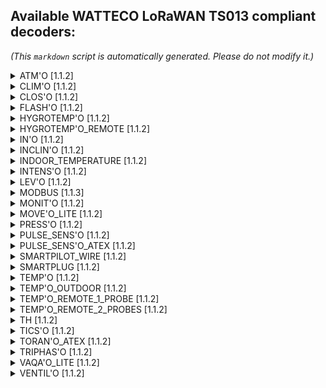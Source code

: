 ## Available WATTECO LoRaWAN TS013 compliant decoders:

*(This `markdown` script is automatically generated. Please do not modify it.)*<details>
<summary>ATM'O [1.1.2]</summary>

  [NPM: watteco-atm_o](https://www.npmjs.com/package/watteco-atm_o)
- **basic (CID: 0x0000)** : kernel, manufacturer, model, date, position, application_name
- **configuration (CID: 0x0050)** : disposable_battery_voltage
- **lorawan (CID: 0x8004)** : message_type, nb_retry, automatic_association, data_rate, ABP_dev_address, OTA_app_EUI
- **binary input (CID: 0x000F)** : index_1, index_2, pin_state_1, pin_state_2, polarity, edge_selection, debounce_period, poll_period, force_notify
- **pressure (CID: 0x0403)** : pressure
- **relative humidity (CID: 0x0405)** : humidity
- **temperature (CID: 0x0402)** : temperature

</details>

<details>
<summary>CLIM'O [1.1.2]</summary>

  [NPM: watteco-clim_o](https://www.npmjs.com/package/watteco-clim_o)
- **basic (CID: 0x0000)** : kernel, manufacturer, model, date, position, application_name
- **configuration (CID: 0x0050)** : disposable_battery_voltage
- **lorawan (CID: 0x8004)** : message_type, nb_retry, automatic_association, data_rate, ABP_dev_address, OTA_app_EUI
- **relative humidity (CID: 0x0405)** : humidity
- **temperature (CID: 0x0402)** : temperature

</details>

<details>
<summary>CLOS'O [1.1.2]</summary>

  [NPM: watteco-clos_o](https://www.npmjs.com/package/watteco-clos_o)
- **basic (CID: 0x0000)** : kernel, manufacturer, model, date, position, application_name
- **configuration (CID: 0x0050)** : disposable_battery_voltage
- **lorawan (CID: 0x8004)** : message_type, nb_retry, automatic_association, data_rate, ABP_dev_address, OTA_app_EUI
- **binary input (CID: 0x000F)** : index, violation_detection, open, polarity, edge_selection, debounce_period, poll_period, force_notify

</details>

<details>
<summary>FLASH'O [1.1.2]</summary>

  [NPM: watteco-flash_o](https://www.npmjs.com/package/watteco-flash_o)
- **basic (CID: 0x0000)** : kernel, manufacturer, model, date, position, application_name
- **configuration (CID: 0x0050)** : disposable_battery_voltage
- **lorawan (CID: 0x8004)** : message_type, nb_retry, automatic_association, data_rate, ABP_dev_address, OTA_app_EUI
- **binary input (CID: 0x000F)** : index, pin_state, polarity, edge_selection, debounce_period, poll_period, force_notify

</details>

<details>
<summary>HYGROTEMP'O [1.1.2]</summary>

  [NPM: watteco-hygrotemp_o](https://www.npmjs.com/package/watteco-hygrotemp_o)
- **basic (CID: 0x0000)** : kernel, manufacturer, model, date, position, application_name
- **configuration (CID: 0x0050)** : disposable_battery_voltage
- **lorawan (CID: 0x8004)** : message_type, nb_retry, automatic_association, data_rate, ABP_dev_address, OTA_app_EUI
- **binary input (CID: 0x000F)** : violation_detection
- **relative humidity (CID: 0x0405)** : humidity
- **temperature (CID: 0x0402)** : temperature

</details>

<details>
<summary>HYGROTEMP'O_REMOTE [1.1.2]</summary>

  [NPM: watteco-hygrotemp_o_remote](https://www.npmjs.com/package/watteco-hygrotemp_o_remote)
- **basic (CID: 0x0000)** : kernel, manufacturer, model, date, position, application_name
- **configuration (CID: 0x0050)** : disposable_battery_voltage
- **lorawan (CID: 0x8004)** : message_type, nb_retry, automatic_association, data_rate, ABP_dev_address, OTA_app_EUI
- **binary input (CID: 0x000F)** : violation_detection
- **relative humidity (CID: 0x0405)** : humidity
- **temperature (CID: 0x0402)** : temperature

</details>

<details>
<summary>IN'O [1.1.2]</summary>

  [NPM: watteco-in_o](https://www.npmjs.com/package/watteco-in_o)
- **basic (CID: 0x0000)** : kernel, manufacturer, model, date, position, application_name
- **configuration (CID: 0x0050)** : main_or_external_voltage, disposable_battery_voltage
- **lorawan (CID: 0x8004)** : message_type, nb_retry, automatic_association, data_rate, ABP_dev_address, OTA_app_EUI
- **binary input (CID: 0x000F)** : index_1, index_2, index_3, index_4, index_5, index_6, index_7, index_8, index_9, index_10, pin_state_1, pin_state_2, pin_state_3, pin_state_4, pin_state_5, pin_state_6, pin_state_7, pin_state_8, pin_state_9, pin_state_10, polarity, edge_selection, debounce_period, poll_period, force_notify
- **multi binary inputs (CID: 0x8005)** : pin_state_1, pin_state_2, pin_state_3, pin_state_4, pin_state_5, pin_state_6, pin_state_7, pin_state_8, pin_state_9, pin_state_10
- **ON/OFF (CID: 0x0006)** : output_1, output_2, output_3, output_4

</details>

<details>
<summary>INCLIN'O [1.1.2]</summary>

  [NPM: watteco-inclin_o](https://www.npmjs.com/package/watteco-inclin_o)
- **basic (CID: 0x0000)** : kernel, manufacturer, model, date, position, application_name
- **configuration (CID: 0x0050)** : disposable_battery_voltage
- **lorawan (CID: 0x8004)** : message_type, nb_retry, automatic_association, data_rate, ABP_dev_address, OTA_app_EUI
- **analog input (CID: 0x000C)** : angle
- **occupancy (CID: 0x0406)** : occupancy

</details>

<details>
<summary>INDOOR_TEMPERATURE [1.1.2]</summary>

  [NPM: watteco-indoor_temperature](https://www.npmjs.com/package/watteco-indoor_temperature)
- **basic (CID: 0x0000)** : kernel, manufacturer, model, date, position, application_name
- **configuration (CID: 0x0050)** : disposable_battery_voltage
- **lorawan (CID: 0x8004)** : message_type, nb_retry, automatic_association, data_rate, ABP_dev_address, OTA_app_EUI
- **temperature (CID: 0x0402)** : temperature

</details>

<details>
<summary>INTENS'O [1.1.2]</summary>

  [NPM: watteco-intens_o](https://www.npmjs.com/package/watteco-intens_o)
- **basic (CID: 0x0000)** : kernel, manufacturer, model, date, position, application_name
- **configuration (CID: 0x0050)** : disposable_battery_voltage
- **lorawan (CID: 0x8004)** : message_type, nb_retry, automatic_association, data_rate, ABP_dev_address, OTA_app_EUI
- **analog input (CID: 0x000C)** : Irms

</details>

<details>
<summary>LEV'O [1.1.2]</summary>

  [NPM: watteco-lev_o](https://www.npmjs.com/package/watteco-lev_o)
- **basic (CID: 0x0000)** : kernel, manufacturer, model, date, position, application_name
- **configuration (CID: 0x0050)** : disposable_battery_voltage
- **lorawan (CID: 0x8004)** : message_type, nb_retry, automatic_association, data_rate, ABP_dev_address, OTA_app_EUI
- **analog input (CID: 0x000C)** : 4-20_mA, 0-10_V

</details>

<details>
<summary>MODBUS [1.1.3]</summary>

  [NPM: watteco-modbus](https://www.npmjs.com/package/watteco-modbus)
- **basic (CID: 0x0000)** : kernel, manufacturer, model, date, position, application_name
- **configuration (CID: 0x0050)** : main_or_external_voltage, disposable_battery_voltage
- **lorawan (CID: 0x8004)** : message_type, nb_retry, automatic_association, data_rate, ABP_dev_address, OTA_app_EUI
- **multi master/slave answers (CID: 0x8009)** : modbus_frame_series_sent, modbus_frame_number_in_serie, modbus_last_frame_of_serie, modbus_EP0, modbus_EP1, modbus_EP2, modbus_EP3, modbus_EP4, modbus_EP5, modbus_EP6, modbus_EP7, modbus_EP8, modbus_EP9, +8007 clusterstructure for each true
- **serial interface (CID: 0x8006)** : speed, data_bit, parity, stop_bit
- **serial master/slave protocol (CID: 0x8007)** : modbus_payload_EP0, modbus_payload_EP1, modbus_payload_EP2, modbus_payload_EP3, modbus_payload_EP4, modbus_payload_EP5, modbus_payload_EP6, modbus_payload_EP7, modbus_payload_EP8, modbus_payload_EP9, modbus_slaveID_EP0, modbus_slaveID_EP1, modbus_slaveID_EP2, modbus_slaveID_EP3, modbus_slaveID_EP4, modbus_slaveID_EP5, modbus_slaveID_EP6, modbus_slaveID_EP7, modbus_slaveID_EP8, modbus_slaveID_EP9, modbus_fnctID_EP0, modbus_fnctID_EP1, modbus_fnctID_EP2, modbus_fnctID_EP3, modbus_fnctID_EP4, modbus_fnctID_EP5, modbus_fnctID_EP6, modbus_fnctID_EP7, modbus_fnctID_EP8, modbus_fnctID_EP9, modbus_datasize_EP0, modbus_datasize_EP1, modbus_datasize_EP2, modbus_datasize_EP3, modbus_datasize_EP4, modbus_datasize_EP5, modbus_datasize_EP6, modbus_datasize_EP7, modbus_datasize_EP8, modbus_datasize_EP9

</details>

<details>
<summary>MONIT'O [1.1.2]</summary>

  [NPM: watteco-monit_o](https://www.npmjs.com/package/watteco-monit_o)
- **basic (CID: 0x0000)** : kernel, manufacturer, model, date, position, application_name
- **configuration (CID: 0x0050)** : disposable_battery_voltage
- **lorawan (CID: 0x8004)** : message_type, nb_retry, automatic_association, data_rate, ABP_dev_address, OTA_app_EUI
- **analog input (CID: 0x000C)** : 0-100_mV, 0-70_V

</details>

<details>
<summary>MOVE'O_LITE [1.1.2]</summary>

  [NPM: watteco-move_o_lite](https://www.npmjs.com/package/watteco-move_o_lite)
- **basic (CID: 0x0000)** : kernel, manufacturer, model, date, position, application_name
- **configuration (CID: 0x0050)** : disposable_battery_voltage
- **lorawan (CID: 0x8004)** : message_type, nb_retry, automatic_association, data_rate, ABP_dev_address, OTA_app_EUI
- **illuminance (CID: 0x0400)** : illuminance
- **occupancy (CID: 0x0406)** : occupancy
- **pressure (CID: 0x0403)** : pressure
- **relative humidity (CID: 0x0405)** : humidity
- **temperature (CID: 0x0402)** : temperature

</details>

<details>
<summary>PRESS'O [1.1.2]</summary>

  [NPM: watteco-press_o](https://www.npmjs.com/package/watteco-press_o)
- **basic (CID: 0x0000)** : kernel, manufacturer, model, date, position, application_name
- **configuration (CID: 0x0050)** : main_or_external_voltage, disposable_battery_voltage
- **lorawan (CID: 0x8004)** : message_type, nb_retry, automatic_association, data_rate, ABP_dev_address, OTA_app_EUI
- **analog input (CID: 0x000C)** : 4-20_mA, 0-10_V
- **binary input (CID: 0x000F)** : index, pin_state, polarity, edge_selection, debounce_period, poll_period, force_notify

</details>

<details>
<summary>PULSE_SENS'O [1.1.2]</summary>

  [NPM: watteco-pulse_sens_o](https://www.npmjs.com/package/watteco-pulse_sens_o)
- **basic (CID: 0x0000)** : kernel, manufacturer, model, date, position, application_name
- **configuration (CID: 0x0050)** : disposable_battery_voltage
- **lorawan (CID: 0x8004)** : message_type, nb_retry, automatic_association, data_rate, ABP_dev_address, OTA_app_EUI
- **binary input (CID: 0x000F)** : index_1, index_2, index_3, pin_state_1, pin_state_2, pin_state_3, polarity, edge_selection, debounce_period, poll_period, force_notify
- **multi binary inputs (CID: 0x8005)** : pin_state_1, pin_state_2, pin_state_3, 

</details>

<details>
<summary>PULSE_SENS'O_ATEX [1.1.2]</summary>

  [NPM: watteco-pulse_sens_o_atex](https://www.npmjs.com/package/watteco-pulse_sens_o_atex)
- **basic (CID: 0x0000)** : kernel, manufacturer, model, date, position, application_name
- **configuration (CID: 0x0050)** : disposable_battery_voltage
- **lorawan (CID: 0x8004)** : message_type, nb_retry, automatic_association, data_rate, ABP_dev_address, OTA_app_EUI
- **binary input (CID: 0x000F)** : index_1, index_2, index_3, pin_state_1, pin_state_2, pin_state_3, polarity, edge_selection, debounce_period, poll_period, force_notify
- **multi binary inputs (CID: 0x8005)** : pin_state_1, pin_state_2, pin_state_3, 

</details>

<details>
<summary>SMARTPILOT_WIRE [1.1.2]</summary>

  [NPM: watteco-smartpilot_wire](https://www.npmjs.com/package/watteco-smartpilot_wire)
- **basic (CID: 0x0000)** : kernel, manufacturer, model, date, position, application_name
- **configuration (CID: 0x0050)** : main_or_external_voltage
- **lorawan (CID: 0x8004)** : message_type, nb_retry, automatic_association, data_rate, ABP_dev_address, OTA_app_EUI
- **multi state output (CID: 0x0013)** : output_value

</details>

<details>
<summary>SMARTPLUG [1.1.2]</summary>

  [NPM: watteco-smartplug](https://www.npmjs.com/package/watteco-smartplug)
- **basic (CID: 0x0000)** : kernel, manufacturer, model, date, position, application_name
- **configuration (CID: 0x0050)** : main_or_external_voltage
- **lorawan (CID: 0x8004)** : message_type, nb_retry, automatic_association, data_rate, ABP_dev_address, OTA_app_EUI
- **ON/OFF (CID: 0x0006)** : output
- **power quality (CID: 0x8052)** : frequency, frequency_min, frequency_max, Vrms, Vrms_min, Vrms_max, Vpeak, Vpeak_min, Vpeak_max, over_voltage, sag_voltage
- **simple metering like (CID: 0x0052)** : active_energy, reactive_energy, nb_samples, active_power, reactive_power

</details>

<details>
<summary>TEMP'O [1.1.2]</summary>

  [NPM: watteco-temp_o](https://www.npmjs.com/package/watteco-temp_o)
- **basic (CID: 0x0000)** : kernel, manufacturer, model, date, position, application_name
- **configuration (CID: 0x0050)** : disposable_battery_voltage
- **lorawan (CID: 0x8004)** : message_type, nb_retry, automatic_association, data_rate, ABP_dev_address, OTA_app_EUI
- **temperature (CID: 0x0402)** : temperature

</details>

<details>
<summary>TEMP'O_OUTDOOR [1.1.2]</summary>

  [NPM: watteco-temp_o_outdoor](https://www.npmjs.com/package/watteco-temp_o_outdoor)
- **basic (CID: 0x0000)** : kernel, manufacturer, model, date, position, application_name
- **configuration (CID: 0x0050)** : disposable_battery_voltage
- **lorawan (CID: 0x8004)** : message_type, nb_retry, automatic_association, data_rate, ABP_dev_address, OTA_app_EUI
- **temperature (CID: 0x0402)** : temperature

</details>

<details>
<summary>TEMP'O_REMOTE_1_PROBE [1.1.2]</summary>

  [NPM: watteco-temp_o_remote_1_probe](https://www.npmjs.com/package/watteco-temp_o_remote_1_probe)
- **basic (CID: 0x0000)** : kernel, manufacturer, model, date, position, application_name
- **configuration (CID: 0x0050)** : disposable_battery_voltage
- **lorawan (CID: 0x8004)** : message_type, nb_retry, automatic_association, data_rate, ABP_dev_address, OTA_app_EUI
- **temperature (CID: 0x0402)** : temperature

</details>

<details>
<summary>TEMP'O_REMOTE_2_PROBES [1.1.2]</summary>

  [NPM: watteco-temp_o_remote_2_probes](https://www.npmjs.com/package/watteco-temp_o_remote_2_probes)
- **basic (CID: 0x0000)** : kernel, manufacturer, model, date, position, application_name
- **configuration (CID: 0x0050)** : disposable_battery_voltage
- **lorawan (CID: 0x8004)** : message_type, nb_retry, automatic_association, data_rate, ABP_dev_address, OTA_app_EUI
- **temperature (CID: 0x0402)** : temperature_1, temperature_2

</details>

<details>
<summary>TH [1.1.2]</summary>

  [NPM: watteco-th](https://www.npmjs.com/package/watteco-th)
- **basic (CID: 0x0000)** : kernel, manufacturer, model, date, position, application_name
- **configuration (CID: 0x0050)** : disposable_battery_voltage
- **lorawan (CID: 0x8004)** : message_type, nb_retry, automatic_association, data_rate, ABP_dev_address, OTA_app_EUI
- **binary input (CID: 0x000F)** : index
- **relative humidity (CID: 0x0405)** : humidity
- **temperature (CID: 0x0402)** : temperature

</details>

<details>
<summary>TICS'O [1.1.2]</summary>

  [NPM: watteco-tics_o](https://www.npmjs.com/package/watteco-tics_o)
- **basic (CID: 0x0000)** : kernel, manufacturer, model, date, position, application_name
- **configuration (CID: 0x0050)** : main_or_external_voltage, tic_harvesting_voltage
- **lorawan (CID: 0x8004)** : message_type, nb_retry, automatic_association, data_rate, ABP_dev_address, OTA_app_EUI
- **simple metering like (CID: 0x0052)** : active_energy, reactive_energy, nb_samples, active_power, reactive_power
- **TIC-CBE (CID: 0x0054)** : TIC-CBE_fields (https://support.watteco.com/wp-content/uploads/2020/04/TIC_Application_Layer_Description_1.2.pdf)
- **TIC-CJE (CID: 0x0055)** : TIC-CJE_fields (https://support.watteco.com/wp-content/uploads/2020/04/TIC_Application_Layer_Description_1.2.pdf)
- **TIC-ICE (CID: 0x0053)** : TIC-ICE_fields (https://support.watteco.com/wp-content/uploads/2020/04/TIC_Application_Layer_Description_1.2.pdf)
- **TIC-PMEPMI (CID: 0x0057)** : TIC-PMEPMI_fields (https://support.watteco.com/wp-content/uploads/2020/04/TIC_Application_Layer_Description_1.2.pdf)
- **TIC-STD (CID: 0x0056)** : TIC-STD_fields (https://support.watteco.com/wp-content/uploads/2020/04/TIC_Application_Layer_Description_1.2.pdf)

</details>

<details>
<summary>TORAN'O_ATEX [1.1.2]</summary>

  [NPM: watteco-toran_o_atex](https://www.npmjs.com/package/watteco-toran_o_atex)
- **basic (CID: 0x0000)** : kernel, manufacturer, model, date, position, application_name
- **configuration (CID: 0x0050)** : disposable_battery_voltage
- **lorawan (CID: 0x8004)** : message_type, nb_retry, automatic_association, data_rate, ABP_dev_address, OTA_app_EUI
- **analog input (CID: 0x000C)** : 4-20_mA, 0-5_V_1, 0-5_V_2, ratiometric_0-5_V_1, ratiometric_0-5_V_2
- **binary input (CID: 0x000F)** : index_1, index_2, index_3, pin_state_1, pin_state_2, pin_state_3
- **multi binary inputs (CID: 0x8005)** : pin_state_1, pin_state_2, pin_state_3, 

</details>

<details>
<summary>TRIPHAS'O [1.1.2]</summary>

  [NPM: watteco-triphas_o](https://www.npmjs.com/package/watteco-triphas_o)
- **basic (CID: 0x0000)** : kernel, manufacturer, model, date, position, application_name
- **configuration (CID: 0x0050)** : main_or_external_voltage
- **lorawan (CID: 0x8004)** : message_type, nb_retry, automatic_association, data_rate, ABP_dev_address, OTA_app_EUI
- **binary input (CID: 0x000F)** : index
- **energy and power metering (CID: 0x800A)** : positive_active_energy_a, positive_active_energy_b, positive_active_energy_c, positive_active_energy_abc, negative_active_energy_a, negative_active_energy_b, negative_active_energy_c, negative_active_energy_abc, positive_reactive_energy_a, positive_reactive_energy_b, positive_reactive_energy_c, positive_reactive_energy_abc, negative_reactive_energy_a, negative_reactive_energy_b, negative_reactive_energy_c, negative_reactive_energy_abc, positive_active_power_a, positive_active_power_b, positive_active_power_c, positive_active_power_abc, negative_active_power_a, negative_active_power_b, negative_active_power_c, negative_active_power_abc, positive_reactive_power_a, positive_reactive_power_b, positive_reactive_power_c, positive_reactive_power_abc, negative_reactive_power_a, negative_reactive_power_b, negative_reactive_power_c, negative_reactive_power_abc
- **energy and power multi metering (CID: 0x8010)** : active_energy_a, reactive_energy_a, active_energy_b, reactive_energy_b, active_energy_c, reactive_energy_c, active_energy_abc, reactive_energy_abc, active_power_a, reactive_power_a, active_power_b, reactive_power_b, active_power_c, reactive_power_c, active_power_abc, reactive_power_abc
- **ON/OFF (CID: 0x0006)** : output
- **voltage and current metering (CID: 0x800B)** : Vrms_a, Vrms_b, Vrms_c, Irms_a, Irms_b, Irms_c, angle_a, angle_b, angle_c
- **voltage and current multi metering (CID: 0x800D)** : Vrms_a, Vrms_b, Vrms_c, Irms_a, Irms_b, Irms_c, angle_a, angle_b, angle_c

</details>

<details>
<summary>VAQA'O_LITE [1.1.2]</summary>

  [NPM: watteco-vaqa_o_lite](https://www.npmjs.com/package/watteco-vaqa_o_lite)
- **basic (CID: 0x0000)** : kernel, manufacturer, model, date, position, application_name
- **configuration (CID: 0x0050)** : disposable_battery_voltage
- **lorawan (CID: 0x8004)** : message_type, nb_retry, automatic_association, data_rate, ABP_dev_address, OTA_app_EUI
- **binary input (CID: 0x000F)** : violation_detection
- **concentration (CID: 0x800C)** : IAQ, CO2
- **illuminance (CID: 0x0400)** : illuminance
- **occupancy (CID: 0x0406)** : occupancy
- **pressure (CID: 0x0403)** : pressure
- **relative humidity (CID: 0x0405)** : humidity_1, humidity_2
- **temperature (CID: 0x0402)** : temperature_1, temperature_2

</details>

<details>
<summary>VENTIL'O [1.1.2]</summary>

  [NPM: watteco-ventil_o](https://www.npmjs.com/package/watteco-ventil_o)
- **basic (CID: 0x0000)** : kernel, manufacturer, model, date, position, application_name
- **configuration (CID: 0x0050)** : main_or_external_voltage, solar_harvesting_voltage
- **lorawan (CID: 0x8004)** : message_type, nb_retry, automatic_association, data_rate, ABP_dev_address, OTA_app_EUI
- **binary input (CID: 0x000F)** : index, pin_state
- **differential pressure (CID: 0x8008)** : differential_pressure
- **temperature (CID: 0x0402)** : temperature

</details>

